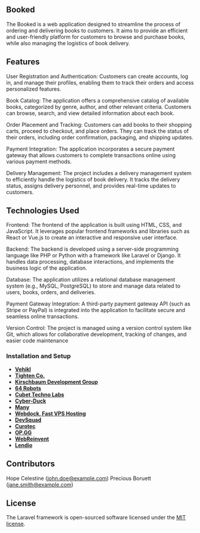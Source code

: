 
## Booked

The Booked is a web application designed to streamline the process of ordering and delivering books to customers. It aims to provide an efficient and user-friendly platform for customers to browse and purchase books, while also managing the logistics of book delivery.

## Features

User Registration and Authentication: Customers can create accounts, log in, and manage their profiles, enabling them to track their orders and access personalized features.

Book Catalog: The application offers a comprehensive catalog of available books, categorized by genre, author, and other relevant criteria. Customers can browse, search, and view detailed information about each book.

Order Placement and Tracking: Customers can add books to their shopping carts, proceed to checkout, and place orders. They can track the status of their orders, including order confirmation, packaging, and shipping updates.

Payment Integration: The application incorporates a secure payment gateway that allows customers to complete transactions online using various payment methods.

Delivery Management: The project includes a delivery management system to efficiently handle the logistics of book delivery. It tracks the delivery status, assigns delivery personnel, and provides real-time updates to customers.


## Technologies Used

Frontend: The frontend of the application is built using HTML, CSS, and JavaScript. It leverages popular frontend frameworks and libraries such as React or Vue.js to create an interactive and responsive user interface.

Backend: The backend is developed using a server-side programming language like PHP or Python with a framework like Laravel or Django. It handles data processing, database interactions, and implements the business logic of the application.

Database: The application utilizes a relational database management system (e.g., MySQL, PostgreSQL) to store and manage data related to users, books, orders, and deliveries.

Payment Gateway Integration: A third-party payment gateway API (such as Stripe or PayPal) is integrated into the application to facilitate secure and seamless online transactions.

Version Control: The project is managed using a version control system like Git, which allows for collaborative development, tracking of changes, and easier code maintenance

### Installation and Setup

- **[Vehikl](https://vehikl.com/)**
- **[Tighten Co.](https://tighten.co)**
- **[Kirschbaum Development Group](https://kirschbaumdevelopment.com)**
- **[64 Robots](https://64robots.com)**
- **[Cubet Techno Labs](https://cubettech.com)**
- **[Cyber-Duck](https://cyber-duck.co.uk)**
- **[Many](https://www.many.co.uk)**
- **[Webdock, Fast VPS Hosting](https://www.webdock.io/en)**
- **[DevSquad](https://devsquad.com)**
- **[Curotec](https://www.curotec.com/services/technologies/laravel/)**
- **[OP.GG](https://op.gg)**
- **[WebReinvent](https://webreinvent.com/?utm_source=laravel&utm_medium=github&utm_campaign=patreon-sponsors)**
- **[Lendio](https://lendio.com)**

## Contributors

Hope Celestine (john.doe@example.com)
Precious Boruett (jane.smith@example.com)

## License

The Laravel framework is open-sourced software licensed under the [MIT license](https://opensource.org/licenses/MIT).
